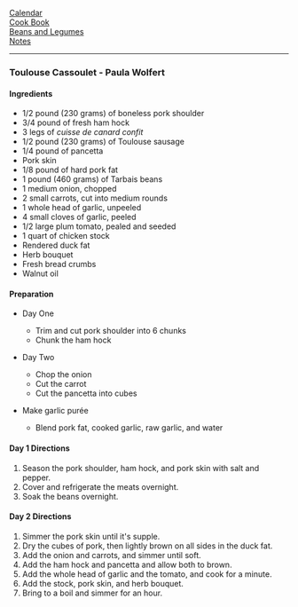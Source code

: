 [Calendar](https://github.com/vmsmith/EDT/blob/master/calendar.md)     
[Cook Book](https://github.com/vmsmith/CookBook/blob/master/README.md)       
[Beans and Legumes](https://github.com/vmsmith/CookBook/blob/master/beans_legumes.md)     
[Notes](https://github.com/vmsmith/CookBook/blob/master/notes.md)     

-----    

### Toulouse Cassoulet - Paula Wolfert   

#### Ingredients   
* 1/2 pound (230 grams) of boneless pork shoulder
* 3/4 pound of fresh ham hock
* 3 legs of *cuisse de canard confit*
* 1/2 pound (230 grams) of Toulouse sausage
* 1/4 pound of pancetta   
* Pork skin
* 1/8 pound of hard pork fat   
* 1 pound (460 grams) of Tarbais beans
* 1 medium onion, chopped
* 2 small carrots, cut into medium rounds
* 1 whole head of garlic, unpeeled
* 4 small cloves of garlic, peeled
* 1/2 large plum tomato, pealed and seeded
* 1 quart of chicken stock
* Rendered duck fat
* Herb bouquet
* Fresh bread crumbs
* Walnut oil   

#### Preparation   
* Day One
  * Trim and cut pork shoulder into 6 chunks
  * Chunk the ham hock   
* Day Two
  * Chop the onion
  * Cut the carrot
  * Cut the pancetta into cubes   


* Make garlic purée
  * Blend pork fat, cooked garlic, raw garlic, and water     


#### Day 1 Directions   
1. Season the pork shoulder, ham hock, and pork skin with salt and pepper.
2. Cover and refrigerate the meats overnight.
3. Soak the beans overnight.

#### Day 2 Directions    
1. Simmer the pork skin until it's supple.
2. Dry the cubes of pork, then lightly brown on all sides in the duck fat.
3. Add the onion and carrots, and simmer until soft.
4. Add the ham hock and pancetta and allow both to brown.
5. Add the whole head of garlic and the tomato, and cook for a minute.
6. Add the stock, pork skin, and herb bouquet.
7. Bring to a boil and simmer for an hour.  
